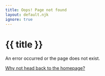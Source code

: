 ```yaml
---
title: Oops! Page not found
layout: default.njk
ignore: true
---
```


# {{ title }}

An error occurred or the page does not exist.

[Why not head back to the homepage?](/ 'Go back to the homepage')
